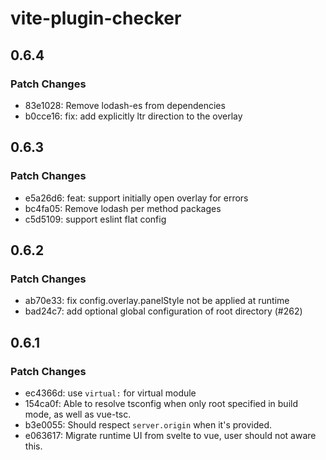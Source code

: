 # vite-plugin-checker

## 0.6.4

### Patch Changes

- 83e1028: Remove lodash-es from dependencies
- b0cce16: fix: add explicitly ltr direction to the overlay

## 0.6.3

### Patch Changes

- e5a26d6: feat: support initially open overlay for errors
- bc4fa05: Remove lodash per method packages
- c5d5109: support eslint flat config

## 0.6.2

### Patch Changes

- ab70e33: fix config.overlay.panelStyle not be applied at runtime
- bad24c7: add optional global configuration of root directory (#262)

## 0.6.1

### Patch Changes

- ec4366d: use `virtual:` for virtual module
- 154ca0f: Able to resolve tsconfig when only root specified in build mode, as well as vue-tsc.
- b3e0055: Should respect `server.origin` when it's provided.
- e063617: Migrate runtime UI from svelte to vue, user should not aware this.
